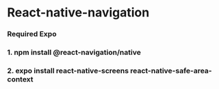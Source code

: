 # React-native-navigation
### Required Expo
### 1. npm install @react-navigation/native
### 2. expo install react-native-screens react-native-safe-area-context 
